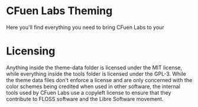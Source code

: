 # CFuen Labs Theming

Here you'll find everything you need to bring CFuen Labs to your

# Licensing

Anything inside the theme-data folder is licensed under the MIT license, while everything inside the tools folder is licensed under the GPL-3. While the theme data files don't enforce a license and are only concerned with the color schemes being credited when used in other software, the internal tools used by CFuen Labs use a copyleft license to ensure that they contribute to FLOSS software and the Libre Software movement.